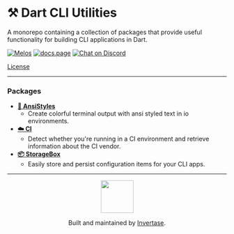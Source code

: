 <p align="center">
  <h1>⚒️ Dart CLI Utilities</h1>
  <span>A monorepo containing a collection of packages that provide useful functionality for building CLI applications in Dart.</span>
</p>

<a href="https://github.com/invertase/melos"><img src="https://img.shields.io/badge/maintained%20with-melos-f700ff.svg?style=flat-square" alt="Melos" /></a>
<a href="https://docs.page"><img src="https://img.shields.io/badge/powered%20by-docs.page-34C4AC.svg?style=flat-square" alt="docs.page" /></a>
<a href="https://invertase.link/discord">
  <img src="https://img.shields.io/discord/295953187817521152.svg?style=flat-square&colorA=7289da&label=Chat%20on%20Discord" alt="Chat on Discord">
</a>

<a href="https://github.com/invertase/dart-cli-utilities/blob/main/LICENSE">License</a>

---

### Packages

 - [**🌈 AnsiStyles**](packages/ansi_styles)
   - Create colorful terminal output with ansi styled text in io environments.
 - [**☁️ CI**](packages/ci)
   - Detect whether you're running in a CI environment and retrieve information about the CI vendor.
 - [**📦 StorageBox**](packages/storagebox)
   - Easily store and persist configuration items for your CLI apps.


---

<p align="center">
  <a href="https://invertase.io/?utm_source=readme&utm_medium=footer&utm_campaign=dart-cli-utilities">
    <img width="75px" src="https://static.invertase.io/assets/invertase/invertase-rounded-avatar.png">
  </a>
  <p align="center">
    Built and maintained by <a href="https://invertase.io/?utm_source=readme&utm_medium=footer&utm_campaign=dart-cli-utilities">Invertase</a>.
  </p>
</p>
